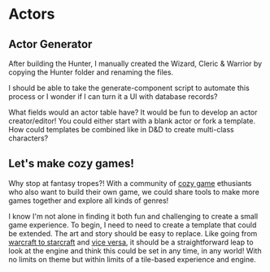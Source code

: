 # Actors

## Actor Generator 

After building the Hunter, I manually created the Wizard, Cleric & Warrior by copying the Hunter folder and renaming the files.

I should be able to take the generate-component script to automate this process or I wonder if I can turn it a UI with database records? 

What fields would an actor table have? It would be fun to develop an actor creator/editor! You could either start with a blank actor or fork a template. How could templates be combined like in D&D to create multi-class characters?

## Let's make cozy games!

Why stop at fantasy tropes?! With a community of [cozy game](https://www.wired.com/gallery/best-cozy-games/) ethusiants who also want to build their own game, we could share tools to make more games together and explore all kinds of genres! 

I know I'm not alone in finding it both fun and challenging to create a small game experience. To begin, I need to need to create a template that could be extended. The art and story should be easy to replace. Like going from [warcraft to starcraft](https://starcraft.fandom.com/wiki/Warcraft) and [vice versa](https://80.lv/articles/a-fan-is-making-a-warcraft-iii-remake-in-the-starcraft-ii-engine/), it should be a straightforward leap to look at the engine and think this could be set in any time, in any world! With no limits on theme but within limits of a tile-based experience and engine.